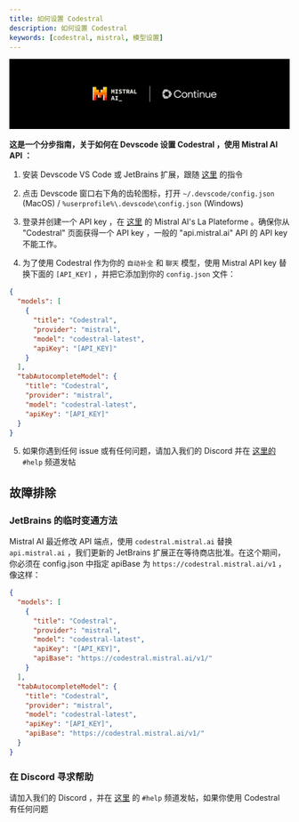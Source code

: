 ```yaml
---
title: 如何设置 Codestral
description: 如何设置 Codestral
keywords: [codestral, mistral, 模型设置]
---
```


![mistral x devscode](../../../../../../static/img/mistral-x-devscode.png)

**这是一个分步指南，关于如何在 Devscode 设置 Codestral ，使用 Mistral AI API ：**

1. 安装 Devscode VS Code 或 JetBrains 扩展，跟随 [这里](../../getting-started/install.md) 的指令

2. 点击 Devscode 窗口右下角的齿轮图标，打开 `~/.devscode/config.json` (MacOS) / `%userprofile%\.devscode\config.json` (Windows)

3. 登录并创建一个 API key ，在 [这里](https://console.mistral.ai/codestral) 的 Mistral AI's La Plateforme 。确保你从 "Codestral" 页面获得一个 API key ，一般的 "api.mistral.ai" API 的 API key 不能工作。

4. 为了使用 Codestral 作为你的 `自动补全` 和 `聊天` 模型，使用 Mistral API key 替换下面的 `[API_KEY]` ，并把它添加到你的 `config.json` 文件：

```json title="config.json"
{
  "models": [
    {
      "title": "Codestral",
      "provider": "mistral",
      "model": "codestral-latest",
      "apiKey": "[API_KEY]"
    }
  ],
  "tabAutocompleteModel": {
    "title": "Codestral",
    "provider": "mistral",
    "model": "codestral-latest",
    "apiKey": "[API_KEY]"
  }
}
```

5. 如果你遇到任何 issue 或有任何问题，请加入我们的 Discord 并在 [这里的](https://discord.gg/EfJEfdFnDQ) `#help` 频道发帖

## 故障排除

### JetBrains 的临时变通方法

Mistral AI 最近修改 API 端点，使用 `codestral.mistral.ai` 替换 `api.mistral.ai` ，我们更新的 JetBrains 扩展正在等待商店批准。在这个期间，你必须在 config.json 中指定 apiBase 为 `https://codestral.mistral.ai/v1` ，像这样：

```json title="config.json"
{
  "models": [
    {
      "title": "Codestral",
      "provider": "mistral",
      "model": "codestral-latest",
      "apiKey": "[API_KEY]",
      "apiBase": "https://codestral.mistral.ai/v1/"
    }
  ],
  "tabAutocompleteModel": {
    "title": "Codestral",
    "provider": "mistral",
    "model": "codestral-latest",
    "apiKey": "[API_KEY]",
    "apiBase": "https://codestral.mistral.ai/v1/"
  }
}
```

### 在 Discord 寻求帮助

请加入我们的 Discord ，并在 [这里](https://discord.gg/EfJEfdFnDQ) 的 `#help` 频道发帖，如果你使用 Codestral 有任何问题
